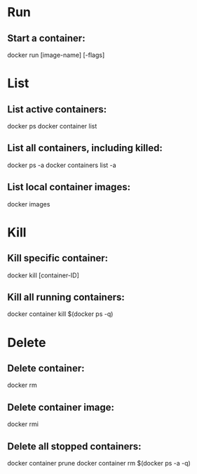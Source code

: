 # Run

## Start a container:
docker run [image-name] [-flags]






# List

## List active containers:
docker ps
docker container list

## List all containers, including killed:
docker ps -a
docker containers list -a

## List local container images:
docker images






# Kill

## Kill specific container:
docker kill [container-ID]

## Kill all running containers:
docker container kill $(docker ps -q)






# Delete

## Delete container:
docker rm

## Delete container image:
docker rmi

## Delete all stopped containers:
docker container prune
docker container rm $(docker ps -a -q)